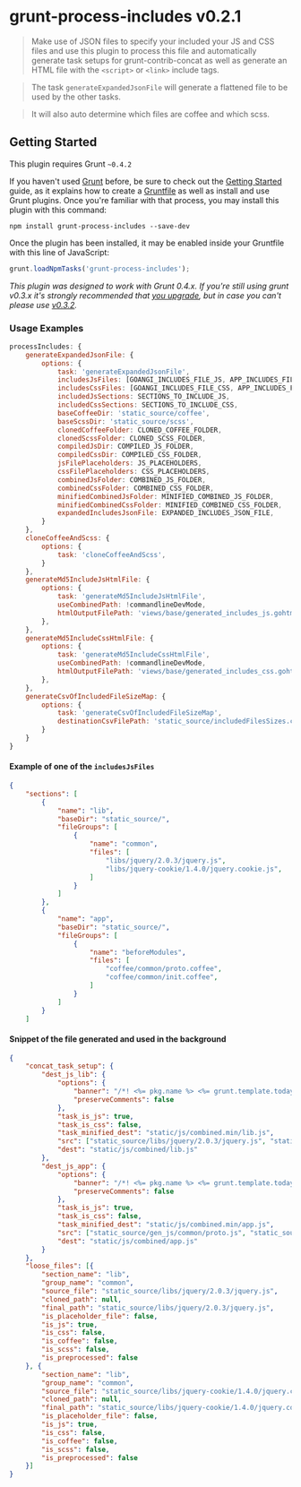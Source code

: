 # grunt-process-includes v0.2.1

> Make use of JSON files to specify your included your JS and CSS files and use this plugin to process this file and automatically generate task setups for grunt-contrib-concat as well as generate an HTML file with the `<script>` or `<link>` include tags.

> The task `generateExpandedJsonFile` will generate a flattened file to be used by the other tasks.

> It will also auto determine which files are coffee and which scss.


## Getting Started
This plugin requires Grunt `~0.4.2`

If you haven't used [Grunt](http://gruntjs.com/) before, be sure to check out the [Getting Started](http://gruntjs.com/getting-started) guide, as it explains how to create a [Gruntfile](http://gruntjs.com/sample-gruntfile) as well as install and use Grunt plugins. Once you're familiar with that process, you may install this plugin with this command:

```shell
npm install grunt-process-includes --save-dev
```

Once the plugin has been installed, it may be enabled inside your Gruntfile with this line of JavaScript:

```js
grunt.loadNpmTasks('grunt-process-includes');
```

*This plugin was designed to work with Grunt 0.4.x. If you're still using grunt v0.3.x it's strongly recommended that [you upgrade](http://gruntjs.com/upgrading-from-0.3-to-0.4), but in case you can't please use [v0.3.2](https://github.com/gruntjs/grunt-contrib-copy/tree/grunt-0.3-stable).*


### Usage Examples

```js
processIncludes: {
	generateExpandedJsonFile: {
		options: {
			task: 'generateExpandedJsonFile',
			includesJsFiles: [GOANGI_INCLUDES_FILE_JS, APP_INCLUDES_FILE_JS],
			includesCssFiles: [GOANGI_INCLUDES_FILE_CSS, APP_INCLUDES_FILE_CSS],
			includedJsSections: SECTIONS_TO_INCLUDE_JS,
			includedCssSections: SECTIONS_TO_INCLUDE_CSS,
			baseCoffeeDir: 'static_source/coffee',
			baseScssDir: 'static_source/scss',
			clonedCoffeeFolder: CLONED_COFFEE_FOLDER,
			clonedScssFolder: CLONED_SCSS_FOLDER,
			compiledJsDir: COMPILED_JS_FOLDER,
			compiledCssDir: COMPILED_CSS_FOLDER,
			jsFilePlaceholders: JS_PLACEHOLDERS,
			cssFilePlaceholders: CSS_PLACEHOLDERS,
			combinedJsFolder: COMBINED_JS_FOLDER,
			combinedCssFolder: COMBINED_CSS_FOLDER,
			minifiedCombinedJsFolder: MINIFIED_COMBINED_JS_FOLDER,
			minifiedCombinedCssFolder: MINIFIED_COMBINED_CSS_FOLDER,
			expandedIncludesJsonFile: EXPANDED_INCLUDES_JSON_FILE,
		}
	},
	cloneCoffeeAndScss: {
		options: {
			task: 'cloneCoffeeAndScss',
		}
	},
	generateMd5IncludeJsHtmlFile: {
		options: {
			task: 'generateMd5IncludeJsHtmlFile',
			useCombinedPath: !commandlineDevMode,
			htmlOutputFilePath: 'views/base/generated_includes_js.gohtml',
		},
	},
	generateMd5IncludeCssHtmlFile: {
		options: {
			task: 'generateMd5IncludeCssHtmlFile',
			useCombinedPath: !commandlineDevMode,
			htmlOutputFilePath: 'views/base/generated_includes_css.gohtml',
		},
	},
	generateCsvOfIncludedFileSizeMap: {
		options: {
			task: 'generateCsvOfIncludedFileSizeMap',
			destinationCsvFilePath: 'static_source/includedFilesSizes.csv',
		}
	}
}
```


#### Example of one of the `includesJsFiles`

```json
{
	"sections": [
		{
			"name": "lib",
			"baseDir": "static_source/",
			"fileGroups": [
				{
					"name": "common",
					"files": [
						"libs/jquery/2.0.3/jquery.js",
						"libs/jquery-cookie/1.4.0/jquery.cookie.js",
					]
				}
			]
		},
		{
			"name": "app",
			"baseDir": "static_source/",
			"fileGroups": [
				{
					"name": "beforeModules",
					"files": [
						"coffee/common/proto.coffee",
						"coffee/common/init.coffee",
					]
				}
			]
		}
	]
```

#### Snippet of the file generated and used in the background
```json
{
	"concat_task_setup": {
		"dest_js_lib": {
			"options": {
				"banner": "/*! <%= pkg.name %> <%= grunt.template.today(\"yyyy-mm-dd\") %> */\n",
				"preserveComments": false
			},
			"task_is_js": true,
			"task_is_css": false,
			"task_minified_dest": "static/js/combined.min/lib.js",
			"src": ["static_source/libs/jquery/2.0.3/jquery.js", "static_source/libs/jquery-cookie/1.4.0/jquery.cookie.js"],
			"dest": "static/js/combined/lib.js"
		},
		"dest_js_app": {
			"options": {
				"banner": "/*! <%= pkg.name %> <%= grunt.template.today(\"yyyy-mm-dd\") %> */\n",
				"preserveComments": false
			},
			"task_is_js": true,
			"task_is_css": false,
			"task_minified_dest": "static/js/combined.min/app.js",
			"src": ["static_source/gen_js/common/proto.js", "static_source/gen_js/common/init.js"],
			"dest": "static/js/combined/app.js"
		}
	},
	"loose_files": [{
		"section_name": "lib",
		"group_name": "common",
		"source_file": "static_source/libs/jquery/2.0.3/jquery.js",
		"cloned_path": null,
		"final_path": "static_source/libs/jquery/2.0.3/jquery.js",
		"is_placeholder_file": false,
		"is_js": true,
		"is_css": false,
		"is_coffee": false,
		"is_scss": false,
		"is_preprocessed": false
	}, {
		"section_name": "lib",
		"group_name": "common",
		"source_file": "static_source/libs/jquery-cookie/1.4.0/jquery.cookie.js",
		"cloned_path": null,
		"final_path": "static_source/libs/jquery-cookie/1.4.0/jquery.cookie.js",
		"is_placeholder_file": false,
		"is_js": true,
		"is_css": false,
		"is_coffee": false,
		"is_scss": false,
		"is_preprocessed": false
	}]
}
```
